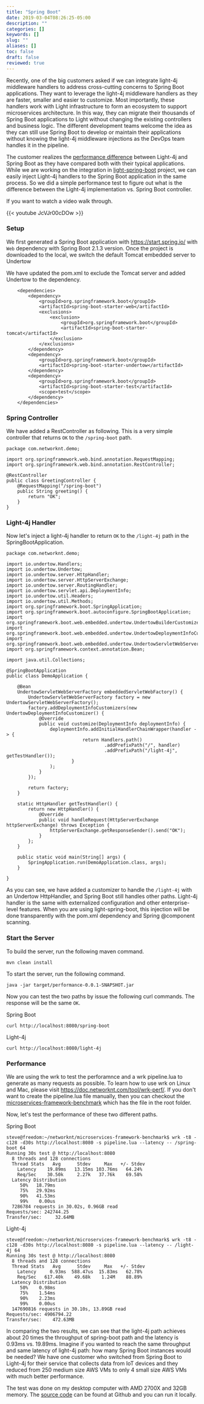 ```yaml
---
title: "Spring Boot"
date: 2019-03-04T08:26:25-05:00
description: ""
categories: []
keywords: []
slug: ""
aliases: []
toc: false
draft: false
reviewed: true
---
```


Recently, one of the big customers asked if we can integrate light-4j middleware handlers to address cross-cutting concerns to Spring Boot applications. They want to leverage the light-4j middleware handlers as they are faster, smaller and easier to customize. Most importantly, these handlers work with Light infrastructure to form an ecosystem to support microservices architecture. In this way, they can migrate their thousands of Spring Boot applications to Light without changing the existing controllers and business logic. The different development teams welcome the idea as they can still use Spring Boot to develop or maintain their applications without knowing the light-4j middleware injections as the DevOps team handles it in the pipeline. 


The customer realizes the [performance difference] between Light-4j and Spring Boot as they have compared both with their typical applications. While we are working on the integration in [light-spring-boot][] project, we can easily inject Light-4j handlers to the Spring Boot application in the same process. So we did a simple performance test to figure out what is the difference between the Light-4j implementation vs. Spring Boot controller. 

If you want to watch a video walk through. 

{{< youtube JcVJr00cDOw >}}

### Setup

We first generated a Spring Boot application with https://start.spring.io/ with `Web` dependency with Spring Boot 2.1.3 version. Once the project is downloaded to the local, we switch the default Tomcat embedded server to Undertow

We have updated the pom.xml to exclude the Tomcat server and added Undertow to the dependency. 


```
	<dependencies>
		<dependency>
			<groupId>org.springframework.boot</groupId>
			<artifactId>spring-boot-starter-web</artifactId>
			<exclusions>
				<exclusion>
					<groupId>org.springframework.boot</groupId>
					<artifactId>spring-boot-starter-tomcat</artifactId>
				</exclusion>
			</exclusions>
		</dependency>
		<dependency>
			<groupId>org.springframework.boot</groupId>
			<artifactId>spring-boot-starter-undertow</artifactId>
		</dependency>
		<dependency>
			<groupId>org.springframework.boot</groupId>
			<artifactId>spring-boot-starter-test</artifactId>
			<scope>test</scope>
		</dependency>
	</dependencies>

```

### Spring Controller

We have added a RestController as following. This is a very simple controller that returns `OK` to the `/spring-boot` path. 

```
package com.networknt.demo;

import org.springframework.web.bind.annotation.RequestMapping;
import org.springframework.web.bind.annotation.RestController;

@RestController
public class GreetingController {
    @RequestMapping("/spring-boot")
    public String greeting() {
        return "OK";
    }
}

```


### Light-4j Handler

Now let's inject a light-4j handler to return `OK` to the `/light-4j` path in the SpringBootApplication. 

```
package com.networknt.demo;

import io.undertow.Handlers;
import io.undertow.Undertow;
import io.undertow.server.HttpHandler;
import io.undertow.server.HttpServerExchange;
import io.undertow.server.RoutingHandler;
import io.undertow.servlet.api.DeploymentInfo;
import io.undertow.util.Headers;
import io.undertow.util.Methods;
import org.springframework.boot.SpringApplication;
import org.springframework.boot.autoconfigure.SpringBootApplication;
import org.springframework.boot.web.embedded.undertow.UndertowBuilderCustomizer;
import org.springframework.boot.web.embedded.undertow.UndertowDeploymentInfoCustomizer;
import org.springframework.boot.web.embedded.undertow.UndertowServletWebServerFactory;
import org.springframework.context.annotation.Bean;

import java.util.Collections;

@SpringBootApplication
public class DemoApplication {

	@Bean
	UndertowServletWebServerFactory embeddedServletWebFactory() {
		UndertowServletWebServerFactory factory = new UndertowServletWebServerFactory();
		factory.addDeploymentInfoCustomizers(new UndertowDeploymentInfoCustomizer() {
			@Override
			public void customize(DeploymentInfo deploymentInfo) {
				deploymentInfo.addInitialHandlerChainWrapper(handler -> {
							return Handlers.path()
									.addPrefixPath("/", handler)
									.addPrefixPath("/light-4j", getTestHandler());
						}
				);
			}
		});

		return factory;
	}

	static HttpHandler getTestHandler() {
		return new HttpHandler() {
			@Override
			public void handleRequest(HttpServerExchange httpServerExchange) throws Exception {
				httpServerExchange.getResponseSender().send("OK");
			}
		};
	}

	public static void main(String[] args) {
		SpringApplication.run(DemoApplication.class, args);
	}

}

```

As you can see, we have added a customizer to handle the `/light-4j` with an Undertow HttpHandler, and Spring Boot still handles other paths. Light-4j handler is the same with externalized configuration and other enterprise-level features. When you are using light-spring-boot, this injection will be done transparently with the pom.xml dependency and Spring @component scanning. 

### Start the Server

To build the server, run the following maven command.

```
mvn clean install
```

To start the server, run the following command.

```
java -jar target/performance-0.0.1-SNAPSHOT.jar
```

Now you can test the two paths by issue the following curl commands. The response will be the same `OK`. 

Spring Boot

```
curl http://localhost:8080/spring-boot
```

Light-4j

```
curl http://localhost:8080/light-4j
```

### Performance

We are using the wrk to test the perforamnce and a wrk pipeline.lua to generate as many requests as possible. To learn how to use wrk on Linux and Mac, please visit https://doc.networknt.com/tool/wrk-perf/. If you don't want to create the pipeline.lua file manually, then you can checkout the [microservices-framework-benchmark][] which has the file in the root folder. 


Now, let's test the performance of these two different paths. 

Spring Boot

```
steve@freedom:~/networknt/microservices-framework-benchmark$ wrk -t8 -c128 -d30s http://localhost:8080 -s pipeline.lua --latency -- /spring-boot 64
Running 30s test @ http://localhost:8080
  8 threads and 128 connections
  Thread Stats   Avg      Stdev     Max   +/- Stdev
    Latency    19.89ms   13.15ms 103.76ms   64.24%
    Req/Sec    30.50k     2.27k   37.76k    69.58%
  Latency Distribution
     50%   18.79ms
     75%   29.92ms
     90%   41.53ms
     99%    0.00us
  7286784 requests in 30.02s, 0.96GB read
Requests/sec: 242744.25
Transfer/sec:     32.64MB
```

Light-4j

```
steve@freedom:~/networknt/microservices-framework-benchmark$ wrk -t8 -c128 -d30s http://localhost:8080 -s pipeline.lua --latency -- /light-4j 64
Running 30s test @ http://localhost:8080
  8 threads and 128 connections
  Thread Stats   Avg      Stdev     Max   +/- Stdev
    Latency     0.93ms  588.47us  15.83ms   62.78%
    Req/Sec   617.40k    49.68k    1.24M    88.89%
  Latency Distribution
     50%    0.98ms
     75%    1.54ms
     90%    2.23ms
     99%    0.00us
  147690816 requests in 30.10s, 13.89GB read
Requests/sec: 4906794.22
Transfer/sec:    472.63MB
```

In comparing the two results, we can see that the light-4j path achieves about 20 times the throughput of spring-boot path and the latency is 0.93ms vs. 19.89ms. Imagine if you wanted to reach the same throughput and same latency of light-4j path: how many Spring Boot instances would be needed? We have one customer who switched from Spring Boot to Light-4j for their service that collects data from IoT devices and they reduced from 250 medium size AWS VMs to only 4 small size AWS VMs with much better performance. 

The test was done on my desktop computer with AMD 2700X and 32GB memory. The [source code][] can be found at Github and you can run it locally. 

[microservices-framework-benchmark]: https://github.com/networknt/microservices-framework-benchmark
[performance difference]: https://github.com/networknt/microservices-framework-benchmark
[light-spring-boot]: https://github.com/networknt/light-spring-boot
[source code]: https://github.com/networknt/light-example-4j/tree/develop/springboot/performance
